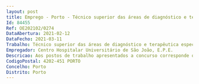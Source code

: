 ```yaml
--- 
layout: post
title: Emprego - Porto - Técnico superior das áreas de diagnóstico e terapêutica especialista
Id: 84455
Ref: OE202102/0274
DataAbertura: 2021-02-12
DataFecho: 2021-03-11
Trabalho: Técnico superior das áreas de diagnóstico e terapêutica especialista
Empregador: Centro Hospitalar Universitário de São João, E.P.E.
Descricao: Aos postos de trabalho apresentados a concurso corresponde o conteúdo funcional estabelecido, respetivamente, no art.º 9.º e art.º 10.º do Decreto Lei n.º 110 2017 e Decreto Lei n.º 111 2017.
CodigoPostal: 4202-451 PORTO
Concelho: Porto
Distrito: Porto
--- 
```

